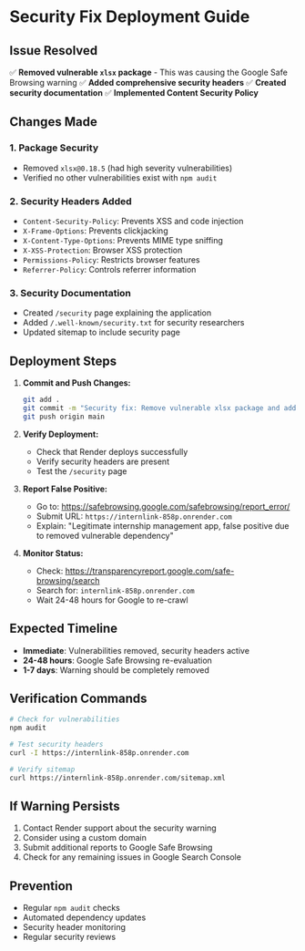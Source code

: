 # Security Fix Deployment Guide

## Issue Resolved
✅ **Removed vulnerable `xlsx` package** - This was causing the Google Safe Browsing warning
✅ **Added comprehensive security headers**
✅ **Created security documentation**
✅ **Implemented Content Security Policy**

## Changes Made

### 1. Package Security
- Removed `xlsx@0.18.5` (had high severity vulnerabilities)
- Verified no other vulnerabilities exist with `npm audit`

### 2. Security Headers Added
- `Content-Security-Policy`: Prevents XSS and code injection
- `X-Frame-Options`: Prevents clickjacking
- `X-Content-Type-Options`: Prevents MIME type sniffing
- `X-XSS-Protection`: Browser XSS protection
- `Permissions-Policy`: Restricts browser features
- `Referrer-Policy`: Controls referrer information

### 3. Security Documentation
- Created `/security` page explaining the application
- Added `/.well-known/security.txt` for security researchers
- Updated sitemap to include security page

## Deployment Steps

1. **Commit and Push Changes:**
   ```bash
   git add .
   git commit -m "Security fix: Remove vulnerable xlsx package and add security headers"
   git push origin main
   ```

2. **Verify Deployment:**
   - Check that Render deploys successfully
   - Verify security headers are present
   - Test the `/security` page

3. **Report False Positive:**
   - Go to: https://safebrowsing.google.com/safebrowsing/report_error/
   - Submit URL: `https://internlink-858p.onrender.com`
   - Explain: "Legitimate internship management app, false positive due to removed vulnerable dependency"

4. **Monitor Status:**
   - Check: https://transparencyreport.google.com/safe-browsing/search
   - Search for: `internlink-858p.onrender.com`
   - Wait 24-48 hours for Google to re-crawl

## Expected Timeline
- **Immediate**: Vulnerabilities removed, security headers active
- **24-48 hours**: Google Safe Browsing re-evaluation
- **1-7 days**: Warning should be completely removed

## Verification Commands
```bash
# Check for vulnerabilities
npm audit

# Test security headers
curl -I https://internlink-858p.onrender.com

# Verify sitemap
curl https://internlink-858p.onrender.com/sitemap.xml
```

## If Warning Persists
1. Contact Render support about the security warning
2. Consider using a custom domain
3. Submit additional reports to Google Safe Browsing
4. Check for any remaining issues in Google Search Console

## Prevention
- Regular `npm audit` checks
- Automated dependency updates
- Security header monitoring
- Regular security reviews